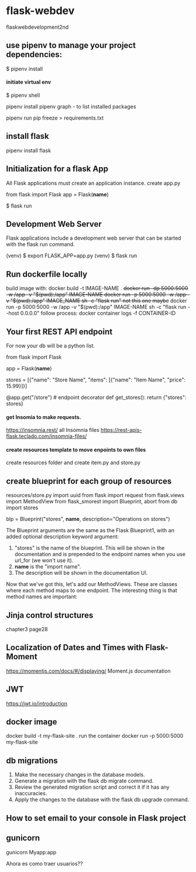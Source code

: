 # flask-webdev
flaskwebdevelopment2nd

## use pipenv to manage your project dependencies:
$ pipenv install

#### initiate virtual env 
$ pipenv shell

pipenv install <package name>
pipenv graph - to list installed packages

pipenv run pip freeze > requirements.txt
## install flask
pipenv install flask

## Initialization for a flask App
All Flask applications must create an application instance. create app.py

from flask import Flask
app = Flask(__name__)

$ flask run

## Development Web Server
Flask applications include a development web server that can be started with the flask run command.

(venv) $ export FLASK_APP=app.py
(venv) $ flask run

## Run dockerfile locally
build image with:
docker build -t IMAGE-NAME . 
~~docker run -dp 5000:5000 -w /app -v "$(pwd):/app" IMAGE-NAME
docker run -p 5000:5000 -w /app -v "$(pwd):/app" IMAGE_NAME sh -c "flask run" not this one maybe~~
docker run -p 5000:5000 -w /app -v "$(pwd):/app" IMAGE-NAME sh -c "flask run --host 0.0.0.0"
follow process:
docker container logs -f CONTAINER-ID
## Your first REST API endpoint
For now your db will be a python list.

from flask import Flask

app = Flask(__name__)

stores = [{"name": "Store Name", "items": [{"name": "Item Name", "price": 15.99}]}]


@app.get("/store") # endpoint decorator
def get_stores():
    return {"stores": stores}

#### get Insomia to make requests.
https://insomnia.rest/
all Insomnia files https://rest-apis-flask.teclado.com/insomnia-files/

#### create resources template to move enpoints to own files
create resources folder and create item.py and store.py
## create blueprint for each group of resources

resources/store.py
import uuid
from flask import request
from flask.views import MethodView
from flask_smorest import Blueprint, abort
from db import stores


blp = Blueprint("stores", __name__, description="Operations on stores")

The Blueprint arguments are the same as the Flask Blueprint1, with an added optional description keyword argument:

1. "stores" is the name of the blueprint. This will be shown in the documentation and is prepended to the endpoint names when you use url_for (we won't use it).
2. __name__ is the "import name".
3. The description will be shown in the documentation UI.

Now that we've got this, let's add our MethodViews. These are classes where each method maps to one endpoint. The interesting thing is that method names are important:

## Jinja control structures
chapter3 page28

## Localization of Dates and Times with Flask-Moment
https://momentjs.com/docs/#/displaying/ Moment.js documentation 

## JWT 
https://jwt.io/introduction

## docker image
docker build -t my-flask-site .
run the container
docker run -p 5000:5000 my-flask-site

## db migrations 
1. Make the necessary changes in the database models.
2. Generate a migration with the flask db migrate command.
3. Review the generated migration script and correct it if it has any inaccuracies.
4. Apply the changes to the database with the flask db upgrade command.

## How to set email to your console in Flask project

## gunicorn
gunicorn Myapp:app

Ahora es como traer usuarios??